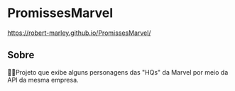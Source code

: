 # PromissesMarvel

https://robert-marley.github.io/PromissesMarvel/

## Sobre
🦸‍♂️Projeto que exibe alguns personagens das "HQs" da Marvel por meio da API da mesma empresa.

